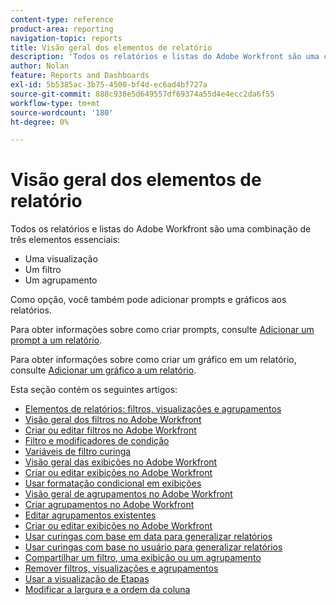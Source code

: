 ```yaml
---
content-type: reference
product-area: reporting
navigation-topic: reports
title: Visão geral dos elementos de relatório
description: 'Todos os relatórios e listas do Adobe Workfront são uma combinação de três elementos essenciais: exibições, filtros e agrupamentos.'
author: Nolan
feature: Reports and Dashboards
exl-id: 5b5385ac-3b75-4500-bf4d-ec6ad4bf727a
source-git-commit: 888c938e5d649557df69374a55d4e4ecc2da6f55
workflow-type: tm+mt
source-wordcount: '180'
ht-degree: 0%

---
```


# Visão geral dos elementos de relatório

Todos os relatórios e listas do Adobe Workfront são uma combinação de três elementos essenciais:

* Uma visualização
* Um filtro
* Um agrupamento

Como opção, você também pode adicionar prompts e gráficos aos relatórios.

Para obter informações sobre como criar prompts, consulte [Adicionar um prompt a um relatório](../../../reports-and-dashboards/reports/creating-and-managing-reports/add-prompt-report.md).

Para obter informações sobre como criar um gráfico em um relatório, consulte [Adicionar um gráfico a um relatório](../../../reports-and-dashboards/reports/creating-and-managing-reports/add-chart-report.md).

Esta seção contém os seguintes artigos:

<!--outdated: * [Basic Report Creation Program](https://one.workfront.com/s/basic-report-creation-program)-->
* [Elementos de relatórios: filtros, visualizações e agrupamentos](../../../reports-and-dashboards/reports/reporting-elements/reporting-elements-filters-views-groupings.md)
* [Visão geral dos filtros no Adobe Workfront](../../../reports-and-dashboards/reports/reporting-elements/filters-overview.md)
* [Criar ou editar filtros no Adobe Workfront](../../../reports-and-dashboards/reports/reporting-elements/create-filters.md)
* [Filtro e modificadores de condição](../../../reports-and-dashboards/reports/reporting-elements/filter-condition-modifiers.md)
* [Variáveis de filtro curinga](../../../reports-and-dashboards/reports/reporting-elements/understand-wildcard-filter-variables.md)
* [Visão geral das exibições no Adobe Workfront](../../../reports-and-dashboards/reports/reporting-elements/views-overview.md)
* [Criar ou editar exibições no Adobe Workfront](../../../reports-and-dashboards/reports/reporting-elements/create-edit-views.md)
* [Usar formatação condicional em exibições](../../../reports-and-dashboards/reports/reporting-elements/use-conditional-formatting-views.md)
* [Visão geral de agrupamentos no Adobe Workfront](../../../reports-and-dashboards/reports/reporting-elements/groupings-overview.md)
* [Criar agrupamentos no Adobe Workfront](../../../reports-and-dashboards/reports/reporting-elements/create-groupings.md)
* [Editar agrupamentos existentes](../../../reports-and-dashboards/reports/reporting-elements/edit-existing-groupings.md)
* [Criar ou editar exibições no Adobe Workfront](../../../reports-and-dashboards/reports/reporting-elements/create-edit-views.md)
* [Usar curingas com base em data para generalizar relatórios](../../../reports-and-dashboards/reports/reporting-elements/use-date-based-wildcards-generalize-reports.md)
* [Usar curingas com base no usuário para generalizar relatórios](../../../reports-and-dashboards/reports/reporting-elements/use-user-based-wildcards-generalize-reports.md)
* [Compartilhar um filtro, uma exibição ou um agrupamento](../../../reports-and-dashboards/reports/reporting-elements/share-filter-view-grouping.md)
* [Remover filtros, visualizações e agrupamentos](../../../reports-and-dashboards/reports/reporting-elements/remove-filters-views-groupings.md)
* [Usar a visualização de Etapas](../../../reports-and-dashboards/reports/reporting-elements/use-milestone-view.md)
* [Modificar a largura e a ordem da coluna](../../../reports-and-dashboards/reports/reporting-elements/modify-column-width-order.md)
